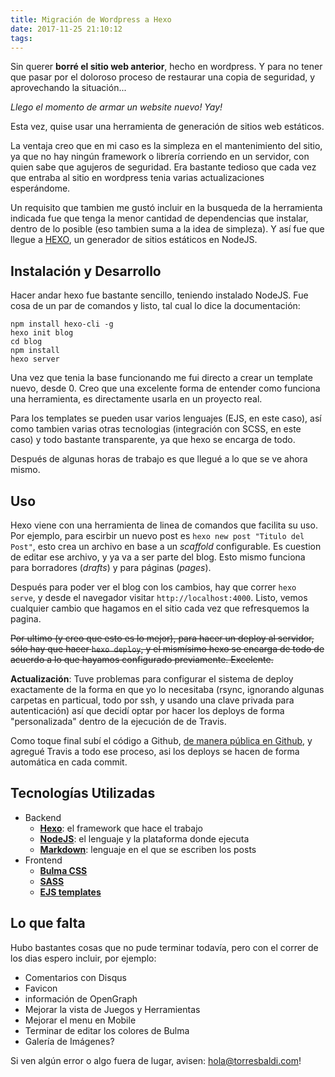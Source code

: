 ```yaml
---
title: Migración de Wordpress a Hexo
date: 2017-11-25 21:10:12
tags:
---
```


Sin querer __borré el sitio web anterior__, hecho en wordpress. Y para no tener que pasar por el doloroso proceso de restaurar una copia de seguridad, y aprovechando la situación...

_Llego el momento de armar un website nuevo! Yay!_

<!-- more -->

Esta vez, quise usar una herramienta de generación de sitios web estáticos.

La ventaja creo que en mi caso es la simpleza en el mantenimiento del sitio, ya que no hay ningún framework o librería corriendo en un servidor, con quien sabe que agujeros de seguridad. Era bastante tedioso que cada vez que entraba al sitio en wordpress tenia varias actualizaciones esperándome.

Un requisito que tambien me gustó incluir en la busqueda de la herramienta indicada fue que tenga la menor cantidad de dependencias que instalar, dentro de lo posible (eso tambien suma a la idea de simpleza). Y así fue que llegue a [HEXO](https://hexo.io/), un generador de sitios estáticos en NodeJS.

## Instalación y Desarrollo

Hacer andar hexo fue bastante sencillo, teniendo instalado NodeJS. Fue cosa de un par de comandos y listo, tal cual lo dice la documentación:

	npm install hexo-cli -g
	hexo init blog
	cd blog
	npm install
	hexo server

Una vez que tenia la base funcionando me fui directo a crear un template nuevo, desde 0. Creo que una excelente forma de entender como funciona una herramienta, es directamente usarla en un proyecto real.

Para los templates se pueden usar varios lenguajes (EJS, en este caso), así como tambien varias otras tecnologias (integración con SCSS, en este caso) y todo bastante transparente, ya que hexo se encarga de todo.

Después de algunas horas de trabajo es que llegué a lo que se ve ahora mismo.

## Uso

Hexo viene con una herramienta de linea de comandos que facilita su uso. Por ejemplo, para escirbir un nuevo post es ```hexo new post "Titulo del Post"```, esto crea un archivo en base a un _scaffold_ configurable. Es cuestion de editar ese archivo, y ya va a ser parte del blog. Esto mismo funciona para borradores (_drafts_) y para páginas (_pages_).

Después para poder ver el blog con los cambios, hay que correr ```hexo serve```, y desde el navegador visitar ```http://localhost:4000```. Listo, vemos cualquier cambio que hagamos en el sitio cada vez que refresquemos la pagina.

~~Por ultimo (y creo que esto es lo mejor), para hacer un deploy al servidor, sólo hay que hacer ```hexo deploy```, y el mismísimo hexo se encarga de todo de acuerdo a lo que hayamos configurado previamente. Excelente.~~

__Actualización__: Tuve problemas para configurar el sistema de deploy exactamente de la forma en que yo lo necesitaba (rsync, ignorando algunas carpetas en particual, todo por ssh, y usando una clave privada para autenticación) así que decidí optar por hacer los deploys de forma "personalizada" dentro de la ejecución de de Travis.

Como toque final subí el código a Github, [de manera pública en Github](https://github.com/TorresBaldi/website), y agregué Travis a todo ese proceso, asi los deploys se hacen de forma automática en cada commit.

## Tecnologías Utilizadas

- Backend
  - [__Hexo__](https://hexo.io): el framework que hace el trabajo
  - [__NodeJS__](https://nodejs.org/): el lenguaje y la plataforma donde ejecuta
  - [__Markdown__](https://es.wikipedia.org/wiki/Markdown): lenguaje en el que se escriben los posts
- Frontend
  - [__Bulma CSS__](https://bulma.io/)
  - [__SASS__](http://sass-lang.com/)
  - [__EJS templates__](http://ejs.co/)

## Lo que falta

Hubo bastantes cosas que no pude terminar todavía, pero con el correr de los dias espero incluir, por ejemplo:

- Comentarios con Disqus
- Favicon
- información de OpenGraph
- Mejorar la vista de Juegos y Herramientas
- Mejorar el menu en Mobile
- Terminar de editar los colores de Bulma
- Galería de Imágenes?

Si ven algún error o algo fuera de lugar, avisen: [hola@torresbaldi.com](mailto:hola@torresbaldi.com)!

